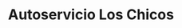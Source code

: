 ---
title: "Autoservicio Los Chicos"
url: /ciudad-autonoma-de-buenos-aires/autoservicio-los-chicos/
shop: Lebensmittel
---